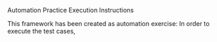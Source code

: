 Automation Practice Execution Instructions

This framework has been created as automation exercise:
In order to execute the test cases,
